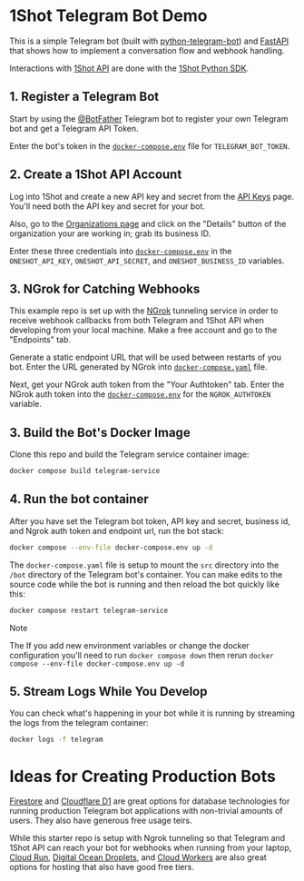 # 1Shot Telegram Bot Demo

This is a simple Telegram bot (built with [python-telegram-bot](https://python-telegram-bot.org/)) and 
[FastAPI](https://fastapi.tiangolo.com/) that shows how to implement a conversation flow and webhook handling.

Interactions with [1Shot API](https://1shotapi.com) are done with the [1Shot Python SDK](https://pypi.org/project/uxly-1shot-client/). 

## 1. Register a Telegram Bot

Start by using the [@BotFather](https://telegram.me/BotFather) Telegram bot to register your own Telegram bot and get a Telegram API Token. 

Enter the bot's token in the [`docker-compose.env`](/docker-compose.env#L3) file for `TELEGRAM_BOT_TOKEN`.

## 2. Create a 1Shot API Account

Log into 1Shot and create a new API key and secret from the [API Keys](https://app.1shotapi.com/api-keys) page. You'll need both the API key and secret for your bot. 

Also, go to the [Organizations page](https://app.1shotapi.com/organizations) and click on the "Details" button of the organization your are working in; grab its business ID. 

Enter these three credentials into [`docker-compose.env`](/docker-compose.env#L6) in the `ONESHOT_API_KEY`, `ONESHOT_API_SECRET`, and `ONESHOT_BUSINESS_ID` variables. 

## 3. NGrok for Catching Webhooks

This example repo is set up with the [NGrok](https://ngrok.io) tunneling service in order to receive webhook callbacks from both Telegram and 1Shot API when developing from your local machine. Make a free account and go to the "Endpoints" tab. 

Generate a static endpoint URL that will be used between restarts of you bot. Enter the URL generated by NGrok into [`docker-compose.yaml`](/docker-compose.yaml#L10) file. 

Next, get your NGrok auth token from the "Your Authtoken" tab. Enter the NGrok auth token into the [`docker-compose.env`](/docker-compose.env#L4) for the `NGROK_AUTHTOKEN` variable.

## 3. Build the Bot's Docker Image

Clone this repo and build the Telegram service container image:

```sh
docker compose build telegram-service
```

## 4. Run the bot container

After you have set the Telegram bot token, API key and secret, business id, and Ngrok auth token and endpoint url, run the bot stack: 

```sh
docker compose --env-file docker-compose.env up -d
```

The `docker-compose.yaml` file is setup to mount the `src` directory into the `/bot` directory of the Telegram bot's container. You can
make edits to the source code while the bot is running and then reload the bot quickly like this:

```sh
docker compose restart telegram-service
```

> [!NOTE] 
> The If you add new environment variables or change the docker configuration you'll need to run `docker compose down` then rerun `docker compose --env-file docker-compose.env up -d`

## 5. Stream Logs While You Develop

You can check what's happening in your bot while it is running by streaming the logs from the telegram container:

```sh
docker logs -f telegram
```

# Ideas for Creating Production Bots

[Firestore](https://firebase.google.com/docs/firestore) and [Cloudflare D1](https://developers.cloudflare.com/d1/) are great options for 
database technologies for running production Telegram bot applications with non-trivial amounts of users. They also have generous free usage
teirs. 

While this starter repo is setup with Ngrok tunneling so that Telegram and 1Shot API can reach your bot for webhooks when running from 
your laptop, [Cloud Run](https://cloud.google.com/run), [Digital Ocean Droplets](https://www.digitalocean.com/products/droplets), 
and [Cloud Workers](https://developers.cloudflare.com/workers/languages/python/packages/fastapi/) are also great options for hosting that 
also have good free tiers. 